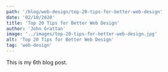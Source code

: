 ```yaml
---
path: '/blog/web-design/top-20-tips-for-better-web-design'
date: '02/10/2020'
title: 'Top 20 Tips for Better Web Design'
author: 'John Grattan'
image: '../images/top-20-tips-for-better-web-design.jpg'
alt: 'Top 20 Tips for Better Web Design'
tag: 'web-design'
---
```


This is my 6th blog post.
